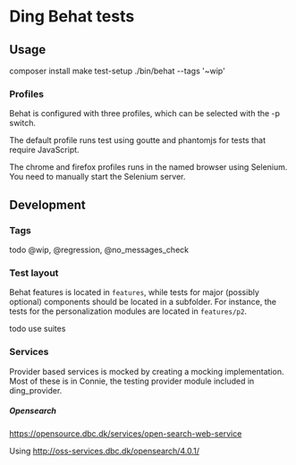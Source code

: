 # Ding Behat tests #

## Usage ##

composer install
make test-setup
./bin/behat --tags '~wip'

### Profiles ###

Behat is configured with three profiles, which can be selected with
the -p switch.

The default profile runs test using goutte and phantomjs for tests
that require JavaScript.

The chrome and firefox profiles runs in the named browser using
Selenium. You need to manually start the Selenium server.

## Development ##

### Tags ###

todo @wip, @regression, @no_messages_check

### Test layout ###

Behat features is located in `features`, while tests for major
(possibly optional) components should be located in a subfolder. For
instance, the tests for the personalization modules are located in
`features/p2`.

todo use suites

### Services ###

Provider based services is mocked by creating a mocking
implementation. Most of these is in Connie, the testing provider
module included in ding_provider.

##### Opensearch #####

https://opensource.dbc.dk/services/open-search-web-service

Using http://oss-services.dbc.dk/opensearch/4.0.1/

